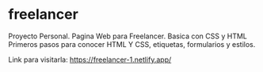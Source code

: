 # freelancer
Proyecto Personal. Pagina Web para Freelancer. Basica con CSS y HTML
Primeros pasos para conocer HTML Y CSS, etiquetas, formularios y estilos.

Link para visitarla:
https://freelancer-1.netlify.app/
